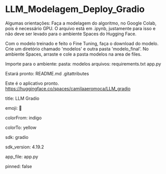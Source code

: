 # LLM_Modelagem_Deploy_Gradio

Algumas orientações:
Faça a modelagem do algoritmo, no Google Colab, pois é necessário GPU. O arquivo está em .ipynb, justamente para isso e não deve ser levado para o ambiente Spaces do Hugging Face. 

Com o modelo treinado e feito o Fine Tuning, faça o download do modelo. Crie um diretório chamado 'modelos' e outra pasta 'modelo_final'. No ambiente Spaces, arraste e cole a pasta modelos na area de files. 

Importe para o ambiente:
pasta: modelos
arquivos: requirements.txt
          app.py

Estará pronto: README.md
               .gitattributes

Este é o aplicativo pronto. 
https://huggingface.co/spaces/camilaaeromoca/LLM_gradio



title: LLM Gradio

emoji: 🏢

colorFrom: indigo

colorTo: yellow

sdk: gradio

sdk_version: 4.19.2

app_file: app.py

pinned: false

